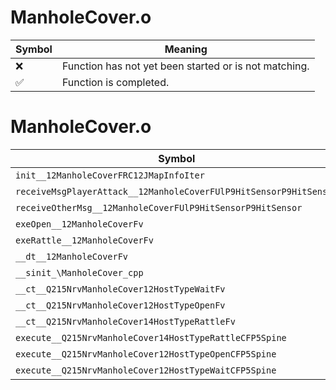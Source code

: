 # ManholeCover.o
| Symbol | Meaning 
| ------------- | ------------- 
| :x: | Function has not yet been started or is not matching. 
| :white_check_mark: | Function is completed. 


# ManholeCover.o
| Symbol | Decompiled? |
| ------------- | ------------- |
| `init__12ManholeCoverFRC12JMapInfoIter` | :x: |
| `receiveMsgPlayerAttack__12ManholeCoverFUlP9HitSensorP9HitSensor` | :x: |
| `receiveOtherMsg__12ManholeCoverFUlP9HitSensorP9HitSensor` | :x: |
| `exeOpen__12ManholeCoverFv` | :x: |
| `exeRattle__12ManholeCoverFv` | :x: |
| `__dt__12ManholeCoverFv` | :x: |
| `__sinit_\ManholeCover_cpp` | :x: |
| `__ct__Q215NrvManholeCover12HostTypeWaitFv` | :x: |
| `__ct__Q215NrvManholeCover12HostTypeOpenFv` | :x: |
| `__ct__Q215NrvManholeCover14HostTypeRattleFv` | :x: |
| `execute__Q215NrvManholeCover14HostTypeRattleCFP5Spine` | :x: |
| `execute__Q215NrvManholeCover12HostTypeOpenCFP5Spine` | :x: |
| `execute__Q215NrvManholeCover12HostTypeWaitCFP5Spine` | :x: |
